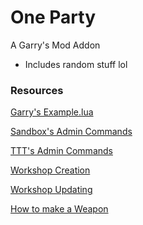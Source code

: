# One Party
A Garry's Mod Addon

- Includes random stuff lol

### Resources

[Garry's Example.lua](https://github.com/Facepunch/garrysmod/blob/master/garrysmod/gamemodes/sandbox/entities/weapons/gmod_tool/stools/example.lua)

[Sandbox's Admin Commands](https://github.com/Facepunch/garrysmod/blob/master/garrysmod/gamemodes/sandbox/gamemode/commands.lua)

[TTT's Admin Commands](https://github.com/Facepunch/garrysmod/blob/master/garrysmod/gamemodes/terrortown/gamemode/admin.lua)

[Workshop Creation](https://wiki.facepunch.com/gmod/Workshop_Addon_Creation)

[Workshop Updating](https://wiki.facepunch.com/gmod/Workshop_Addon_Updating)

[How to make a Weapon](https://steamcommunity.com/sharedfiles/filedetails/?id=628930449)
